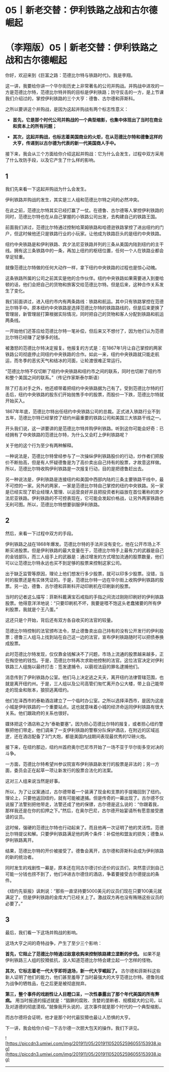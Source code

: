 # 05丨新老交替：伊利铁路之战和古尔德崛起

# （李翔版）05丨新老交替：伊利铁路之战和古尔德崛起

你好，欢迎来到《巨富之路：范德比尔特与铁路时代》。我是李翔。

这一讲，我要给你讲一个华尔街历史上非常著名的公司并购战。并购战中进攻的一方是范德比尔特，范德比尔特并购的目标是伊利铁路；防守反击的一方，是上节课我们介绍过的，掌控伊利铁路的三个大亨：德鲁、古尔德和菲斯科。

之所以要讲这个并购战，是因为这起并购战有两个标志性意义：

* **首先，它是那个时代公司并购战的一个典型缩影，也集中体现出了当时在商业和资本上的所有问题；** 

* **其次，这起并购战，也标志着美国商业的火炬，在从范德比尔特和德鲁这样的大亨，传递到以古尔德为代表的新一代美国商人手中。** 

接下来，我会从三个方面给你介绍这起并购战：它为什么会发生，过程中双方采用了什么攻防手段，以及它产生了什么样的影响。

## 1

我们先来看一下这起并购战为什么会发生。

伊利铁路并购战的发生，其实是三人组和范德比尔特之间的必然冲突。

在此之前，范德比尔特其实已经打赢了一仗。在德鲁、古尔德等人掌控伊利铁路的同时，范德比尔特也在从自己掌握的小铁路公司出发，去构建自己的铁路王国。

前面我们讲过，范德比尔特通过控制哈莱姆铁路和哈德逊铁路掌控了进出纽约的门户，但这时候他还只是铁路行业的小玩家。让他成为铁路巨头的是纽约中央铁路。

纽约中央铁路是和伊利铁路、宾夕法尼亚铁路并列的三条从美国内陆到纽约的主干线。拥有这三条铁路中的一条，再加上纽约的枢纽位置，任何一个人在铁路业都会举足轻重。

就像范德比尔特做的任何大动作一样，拿下纽约中央铁路的过程也是惊心动魄。

这条铁路所属的公司之前其实是他的合作伙伴。纽约中央铁路如果需要进入到曼哈顿的话，他们会把自己的货物和旅客交给范德比尔特。但是后来，这种合作关系发生了变化。

我们前面讲过，进入纽约市内有两条路线：铁路和航运。其中只有铁路掌控在范德比尔特手中。原本纽约中央铁路是选择范德比尔特的铁路路线的，但是后来更换了管理层，新管理层打算根据实际情况，同时把自己的货物和客人分配到铁路和航运两条线。

一开始他们还答应给范德比尔特一笔补偿，但后来又不想付了，因为他们认为范德比尔特已经赚了足够多的钱。

被激怒的范德比尔特决定报复。他报复的方式是：在1867年1月让自己掌控的两家铁路公司彻底停止同纽约中央铁路的合作。如此一来，纽约中央铁路就只能走航运，而冬季的恶劣天气和结冰的河面，让轮渡很难正常运行。

“范德比尔特不仅切断了纽约中央铁路和纽约市之间的联系，同时也切断了纽约市和整个美国之间的联系。”（传记作家斯泰尔斯语）

除了打击对手之外，他还顺带着把纽约中央铁路据为己有了。受到范德比尔特的打击后，纽约中央铁路的股东们开始抛售手中的股票，而股价一下跌，范德比尔特就开始买入。

1867年年底，范德比尔特出任纽约中央铁路公司的总裁。正式进入铁路行业不到五年，范德比尔特已经掌控了纽约州最重要的铁路公司和美国三大铁路干线之一。

开头我们说，这一讲要讲的是范德比尔特并购伊利铁路。听到这你可能会好奇：已经拥有了中央铁路的范德比尔特，为什么又会盯上伊利铁路呢？

关于他的这个行为至少有两种解释。

一种说法是，范德比尔特曾经参与了一次操纵伊利铁路股价的行动，炒作者们把股价不断抬高，但是有人怀疑德鲁是为了高价卖出自己持有的股票，才故意这样做。所以，范德比尔特收购伊利铁路是一次报复行动，目的是把德鲁赶出去。

另一种说法是，伊利铁路是连接纽约和美国中西部内陆的三条主要铁路干线中，最不可控的一家。另外的两家，一家是范德比尔特自己掌控的纽约中央铁路。另一家是已经实现了职业经理人管理、以运营良好并且把投资者利益放在首位著称的宾夕法尼亚铁路。伊利铁路的不可控表现在，它可能会发起价格战，让另外两家铁路也无利可图。所以，范德比尔特想要驯服伊利铁路。

## 2

然后，来看一下过程中双方的手段。

伊利铁路之战在1868年爆发。范德比尔特的手法并没有变化，他在公开市场上不断买进股票。但是伊利铁路的最大变量在于，范德比尔特手上最有力的武器是自己的金钱部队，而三人组手上的武器是：通过增发的方式增加流通的股票数量，他们可以让范德比尔特永远也买不到足够的股票来控制这家公司。

出于缺乏监管等原因，理论上他们想发行多少股票，就可以印多少股票。没错，当时的股票还是有实体凭证的。于是，范德比尔特一边在华尔街上收购伊利铁路的股票。另一边，德鲁、古尔德和菲斯科开动印刷机在印刷新的股票。

当时的记者这么描写：菲斯科戴满宝石戒指的手指之间流过刚刚印刷好的伊利铁路股票。他得意洋洋地说：“只要印刷机不坏，我要是喂不饱这头老蠢猪要的所有伊利股票，我就是个王八蛋。”

这还只是个开始，背后还有双方各自收买的法官的较量。

范德比尔特控制的法官颁布法令，禁止德鲁卖出自己持有的没有公开发行的伊利股票；德鲁三人组马上找到站在自己这一边的法官，宣布伊利铁路随时可以把债券换成股票。

此时范德比尔特发现，仅仅靠金钱解决不了问题，市场上流通的股票越来越多，正在掏空他的钱包。于是，范德比尔特再次求助他控制的法官。这位法官决定对伊利铁路三人组施以最终打击：签发逮捕令，以藐视法庭的罪名逮捕他们。

消息传到了伊利铁路办公室。他们马上决定逃之夭夭，离开纽约法律管辖范围，也就是离开纽约州。于是，三人组以及公司高管们匆忙离开办公大楼，带上自己能带走的现金和账本，狼狈逃离纽约。

他们在泽西市的泰勒酒店建立了一个临时办公室。之所以选择泽西市，是因为这座小城是伊利铁路的一个重要站点。这也就意味着小城的经济命运同伊利铁路有很大关系。他们跟政府的关系也很好。

媒体把这个酒店称之为“泰勒要塞”。因为担心范德比尔特的报复，或者担心纽约警察把他们带走，他们调来了一支伊利铁路的警察分队保护酒店，在附近的区域巡逻，还在酒店配备了3门大炮，都是美国内战期间表现最优秀的12磅火炮。

接下来，在纽约那边，纽约州首府奥尔巴尼市开始了一场不亚于华尔街多空对决的斗争。

一方面，范德比尔特希望州参议院宣布伊利铁路新发行的股票是非法的；另一方面，委员会正在起草一项让新发行的股票合法化的法案。

这对三人组来说当然是好事。

所以，为了让议案通过，古尔德带着一个装满了现金和支票的手提箱回到了纽约。理论上，只要他返回纽约，就有可能被逮捕。但是传奇的一幕出现了。古尔德不仅说服了法警别把他带走，法警还成了他的保镖，古尔德是这么说的：“你跟着我，那样我还是在你的扣押之下。”然后，在奥尔巴尼，古尔德开始宴请所有愿意接受邀请的议员。

这时候，强硬的范德比尔特也行动起来了。而且他再一次证明了他的灵活性。范德比尔特提议和解。只要伊利铁路满足他的两个条件：补偿他和盟友的损失；德鲁从伊利铁路离开。

结果，范德比尔特的开价被接受了。德鲁会离开，古尔德和菲斯科会成为伊利铁路的新的统治者。

同时发生的戏剧性一幕是，原本还在同古尔德讨价还价的议员们，突然意识到自己可能一分钱也捞不到了，他们冲进古尔德住的酒店，争着要接受古尔德提出的条件。

《纽约先驱报》讽刺说：“那些一直坚持要5000美元的议员们现在只要100美元就满足了。但是伊利铁路的金库大门已经关上了。激战双方再也没有贿赂这些议员的必要了。”

## 3

最后，我们看一下这场并购战的影响。

这场大亨之间的奇特战争，产生了至少三个影响：

 **首先，它阻止了范德比尔特通过敌意收购来控制铁路建立垄断的步伐。** 如果不是伊利铁路三人组的狡猾抵抗，没人知道范德比尔特会建立起一个怎样的怪物。

 **其次，它标志着老一代大亨即将退场，新一代大亨崛起了。** 古尔德和菲斯科这些新人证明了他们的能力，他们甚至羞辱了当时最强大的大亨范德比尔特。德鲁则成为战争的牺牲品，在之后更是被彻底抛弃。

 **第三，整个事件的戏剧性让人目瞪口呆，一次性暴露出了那个年代美国的所有弊病。** 用当时报道的描述就是：“猖獗的腐败、贪婪的垄断者、规模超大的公司，以及对道德的彻底漠视。”就像我开头说的，这次事件就是那个时代的一个典型缩影。

而古尔德将会证明，他才是那个时代最狡猾也最让人恐惧的大亨。

下一讲，我会给你介绍一下古尔德一次胆大包天的操作。我们下讲见。

![https://piccdn3.umiwi.com/img/201911/05/201911052052596055153938.jpg](https://piccdn3.umiwi.com/img/201911/05/201911052052596055153938.jpg)

---
